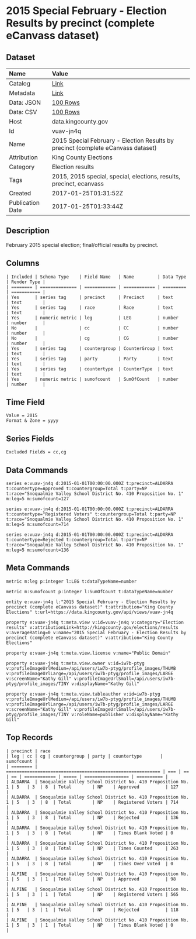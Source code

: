 # 2015 Special February - Election Results by precinct (complete eCanvass dataset)

## Dataset

| Name | Value |
| :--- | :---- |
| Catalog | [Link](https://catalog.data.gov/dataset/2015-special-february-election-results-by-precinct-complete-ecanvass-dataset) |
| Metadata | [Link](https://data.kingcounty.gov/api/views/vuav-jn4q) |
| Data: JSON | [100 Rows](https://data.kingcounty.gov/api/views/vuav-jn4q/rows.json?max_rows=100) |
| Data: CSV | [100 Rows](https://data.kingcounty.gov/api/views/vuav-jn4q/rows.csv?max_rows=100) |
| Host | data.kingcounty.gov |
| Id | vuav-jn4q |
| Name | 2015 Special February - Election Results by precinct (complete eCanvass dataset) |
| Attribution | King County Elections |
| Category | Election results |
| Tags | 2015, 2015 special, special, elections, results, precinct, ecanvass |
| Created | 2017-01-25T01:31:52Z |
| Publication Date | 2017-01-25T01:33:44Z |

## Description

February 2015 special election; final/official results by precinct.

## Columns

```ls
| Included | Schema Type    | Field Name   | Name         | Data Type | Render Type |
| ======== | ============== | ============ | ============ | ========= | =========== |
| Yes      | series tag     | precinct     | Precinct     | text      | text        |
| Yes      | series tag     | race         | Race         | text      | text        |
| Yes      | numeric metric | leg          | LEG          | number    | number      |
| No       |                | cc           | CC           | number    | number      |
| No       |                | cg           | CG           | number    | number      |
| Yes      | series tag     | countergroup | CounterGroup | text      | text        |
| Yes      | series tag     | party        | Party        | text      | text        |
| Yes      | series tag     | countertype  | CounterType  | text      | text        |
| Yes      | numeric metric | sumofcount   | SumOfCount   | number    | number      |
```

## Time Field

```ls
Value = 2015
Format & Zone = yyyy
```

## Series Fields

```ls
Excluded Fields = cc,cg
```

## Data Commands

```ls
series e:vuav-jn4q d:2015-01-01T00:00:00.000Z t:precinct=ALDARRA t:countertype=Approved t:countergroup=Total t:party=NP t:race="Snoqualmie Valley School District No. 410 Proposition No. 1" m:leg=5 m:sumofcount=127

series e:vuav-jn4q d:2015-01-01T00:00:00.000Z t:precinct=ALDARRA t:countertype="Registered Voters" t:countergroup=Total t:party=NP t:race="Snoqualmie Valley School District No. 410 Proposition No. 1" m:leg=5 m:sumofcount=714

series e:vuav-jn4q d:2015-01-01T00:00:00.000Z t:precinct=ALDARRA t:countertype=Rejected t:countergroup=Total t:party=NP t:race="Snoqualmie Valley School District No. 410 Proposition No. 1" m:leg=5 m:sumofcount=136
```

## Meta Commands

```ls
metric m:leg p:integer l:LEG t:dataTypeName=number

metric m:sumofcount p:integer l:SumOfCount t:dataTypeName=number

entity e:vuav-jn4q l:"2015 Special February - Election Results by precinct (complete eCanvass dataset)" t:attribution="King County Elections" t:url=https://data.kingcounty.gov/api/views/vuav-jn4q

property e:vuav-jn4q t:meta.view v:id=vuav-jn4q v:category="Election results" v:attributionLink=http://kingcounty.gov/elections/results v:averageRating=0 v:name="2015 Special February - Election Results by precinct (complete eCanvass dataset)" v:attribution="King County Elections"

property e:vuav-jn4q t:meta.view.license v:name="Public Domain"

property e:vuav-jn4q t:meta.view.owner v:id=iw7b-ptyg v:profileImageUrlMedium=/api/users/iw7b-ptyg/profile_images/THUMB v:profileImageUrlLarge=/api/users/iw7b-ptyg/profile_images/LARGE v:screenName="Kathy Gill" v:profileImageUrlSmall=/api/users/iw7b-ptyg/profile_images/TINY v:displayName="Kathy Gill"

property e:vuav-jn4q t:meta.view.tableauthor v:id=iw7b-ptyg v:profileImageUrlMedium=/api/users/iw7b-ptyg/profile_images/THUMB v:profileImageUrlLarge=/api/users/iw7b-ptyg/profile_images/LARGE v:screenName="Kathy Gill" v:profileImageUrlSmall=/api/users/iw7b-ptyg/profile_images/TINY v:roleName=publisher v:displayName="Kathy Gill"
```

## Top Records

```ls
| precinct | race                                                        | leg | cc | cg | countergroup | party | countertype       | sumofcount | 
| ======== | =========================================================== | === | == | == | ============ | ===== | ================= | ========== | 
| ALDARRA  | Snoqualmie Valley School District No. 410 Proposition No. 1 | 5   | 3  | 8  | Total        | NP    | Approved          | 127        | 
| ALDARRA  | Snoqualmie Valley School District No. 410 Proposition No. 1 | 5   | 3  | 8  | Total        | NP    | Registered Voters | 714        | 
| ALDARRA  | Snoqualmie Valley School District No. 410 Proposition No. 1 | 5   | 3  | 8  | Total        | NP    | Rejected          | 136        | 
| ALDARRA  | Snoqualmie Valley School District No. 410 Proposition No. 1 | 5   | 3  | 8  | Total        | NP    | Times Blank Voted | 0          | 
| ALDARRA  | Snoqualmie Valley School District No. 410 Proposition No. 1 | 5   | 3  | 8  | Total        | NP    | Times Counted     | 263        | 
| ALDARRA  | Snoqualmie Valley School District No. 410 Proposition No. 1 | 5   | 3  | 8  | Total        | NP    | Times Over Voted  | 0          | 
| ALPINE   | Snoqualmie Valley School District No. 410 Proposition No. 1 | 5   | 3  | 1  | Total        | NP    | Approved          | 98         | 
| ALPINE   | Snoqualmie Valley School District No. 410 Proposition No. 1 | 5   | 3  | 1  | Total        | NP    | Registered Voters | 565        | 
| ALPINE   | Snoqualmie Valley School District No. 410 Proposition No. 1 | 5   | 3  | 1  | Total        | NP    | Rejected          | 118        | 
| ALPINE   | Snoqualmie Valley School District No. 410 Proposition No. 1 | 5   | 3  | 1  | Total        | NP    | Times Blank Voted | 0          | 
```